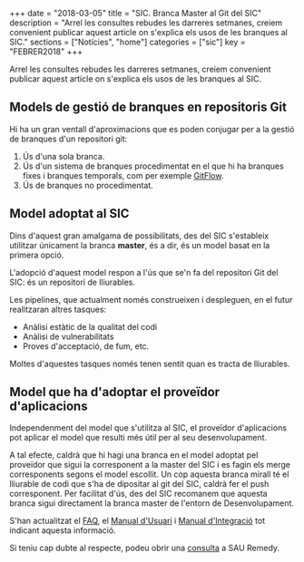+++
date        = "2018-03-05"
title       = "SIC. Branca Master al Git del SIC"
description = "Arrel les consultes rebudes les darreres setmanes, creiem convenient publicar aquest article on s'explica els usos de les branques al SIC."
sections    = ["Notícies", "home"]
categories  = ["sic"]
key         = "FEBRER2018"
+++

Arrel les consultes rebudes les darreres setmanes, creiem convenient publicar aquest article on s'explica els usos de les branques al SIC.

## Models de gestió de branques en repositoris Git

Hi ha un gran ventall d'aproximacions que es poden conjugar per a la gestió de branques d'un repositori git:

1. Ús d'una sola branca.
2. Ús d'un sistema de branques procedimentat en el que hi ha branques fixes i branques temporals, com per exemple [GitFlow](http://nvie.com/posts/a-successful-git-branching-model/).
3. Ús de branques no procedimentat.

## Model adoptat al SIC

Dins d'aquest gran amalgama de possibilitats, des del SIC s'estableix utilitzar únicament la branca **master**, és a dir, és un model basat en la primera opció.

L'adopció d'aquest model respon a l'ús que se'n fa del repositori Git del SIC: és un repositori de lliurables.

Les pipelines, que actualment només construeixen i despleguen, en el futur realitzaran altres tasques:

* Anàlisi estàtic de la qualitat del codi
* Anàlisi de vulnerabilitats
* Proves d'acceptació, de fum, etc.

Moltes d'aquestes tasques només tenen sentit quan es tracta de lliurables.

## Model que ha d'adoptar el proveïdor d'aplicacions

Independenment del model que s'utilitza al SIC, el proveïdor d'aplicacions pot aplicar el model que resulti més útil per al seu desenvolupament.

A tal efecte, caldrà que hi hagi una branca en el model adoptat pel proveïdor que sigui la corresponent a la master del SIC i es fagin els merge corresponents segons el model escollit. Un cop aquesta branca mirall té el lliurable de codi que s'ha de dipositar al git del SIC, caldrà fer el push corresponent. Per facilitat d'ús, des del SIC recomanem que aquesta branca sigui directament la branca master de l'entorn de Desenvolupament.

S'han actualitzat el [FAQ](http://canigo.ctti.gencat.cat/sic/faq/), el [Manual d'Usuari](http://canigo.ctti.gencat.cat/related/sic/2.0/manual-usuari.pdf) i [Manual d'Integració](http://canigo.ctti.gencat.cat/related/sic/2.0/manual-integracio.pdf) tot indicant aquesta informació.

Si teniu cap dubte al respecte, podeu obrir una [consulta](http://canigo.ctti.gencat.cat/howtos/2018-01-howto-obrir-peticions-SIC-a-autoservei-Remedy/#consulta) a SAU Remedy.
